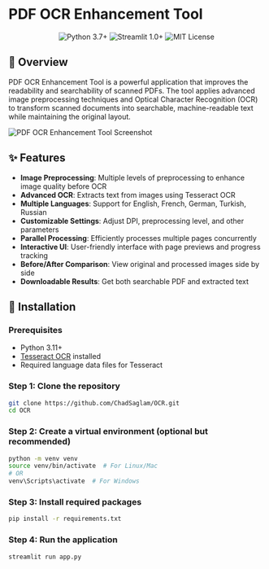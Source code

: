 # PDF OCR Enhancement Tool

<div align="center">
  <img src="https://img.shields.io/badge/python-3.7+-blue.svg" alt="Python 3.7+"/>
  <img src="https://img.shields.io/badge/streamlit-1.0+-green.svg" alt="Streamlit 1.0+"/>
  <img src="https://img.shields.io/badge/license-MIT-orange.svg" alt="MIT License"/>
</div>

## 📑 Overview

PDF OCR Enhancement Tool is a powerful application that improves the readability and searchability of scanned PDFs. The tool applies advanced image preprocessing techniques and Optical Character Recognition (OCR) to transform scanned documents into searchable, machine-readable text while maintaining the original layout.

![PDF OCR Enhancement Tool Screenshot](https://example.com/screenshot.png)

## ✨ Features

- **Image Preprocessing**: Multiple levels of preprocessing to enhance image quality before OCR
- **Advanced OCR**: Extracts text from images using Tesseract OCR
- **Multiple Languages**: Support for English, French, German, Turkish, Russian
- **Customizable Settings**: Adjust DPI, preprocessing level, and other parameters
- **Parallel Processing**: Efficiently processes multiple pages concurrently
- **Interactive UI**: User-friendly interface with page previews and progress tracking
- **Before/After Comparison**: View original and processed images side by side
- **Downloadable Results**: Get both searchable PDF and extracted text

## 🔧 Installation

### Prerequisites

- Python 3.11+
- [Tesseract OCR](https://github.com/tesseract-ocr/tesseract) installed
- Required language data files for Tesseract

### Step 1: Clone the repository

```bash
git clone https://github.com/ChadSaglam/OCR.git
cd OCR
```

### Step 2: Create a virtual environment (optional but recommended)

```bash
python -m venv venv
source venv/bin/activate  # For Linux/Mac
# OR
venv\Scripts\activate  # For Windows
```

### Step 3: Install required packages

```bash
pip install -r requirements.txt
```


### Step 4: Run the application

```bash
streamlit run app.py
```